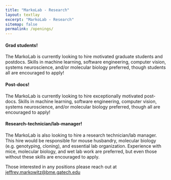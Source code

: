```yaml
---
title: "MarkoLab - Research"
layout: textlay
excerpt: "MarkoLab - Research"
sitemap: false
permalink: /openings/
---
```





<div class="card text-white bg-primary mb-3" style="max-width: 50rem;">
<div class="card-header">
<h4 class="card-title">
Grad students!
</h4>
</div>
<div class="card-body">
<p class="card-text">The MarkoLab is currently looking to hire motivated graduate students and postdocs. Skills in machine learning, software engineering, computer vision, systems neuroscience, and/or molecular biology preferred, though students all are encouraged to apply!</p>
</div>
</div>

<div class="card text-white bg-primary mb-3" style="max-width: 50rem;">
<div class="card-header">
<h4 class="card-title">
Post-docs!
</h4>
</div>
<div class="card-body">
<p class="card-text">The MarkoLab is currently looking to hire exceptionally motivated post-docs. Skills in machine learning, software engineering, computer vision, systems neuroscience, and/or molecular biology preferred, though all are encouraged to apply!</p>
</div>
</div>

<div class="card text-white bg-primary mb-3" style="max-width: 50rem;">
<div class="card-header">
<h4 class="card-title">
Research-technician/lab-manager!
</h4>
</div>
<div class="card-body">
<p class="card-text">The MarkoLab is also looking to hire a research technician/lab manager. This hire would be responsible for mouse husbandry, molecular biology (e.g. genotyping, cloning), and essential lab organization. Experience with mice, molecular biology, and wet lab work are preferred, but even those without these skills are encouraged to apply.</p>
</div>
</div>


Those interested in any positions please reach out at [jeffrey.markowitz@bme.gatech.edu](mailto:jeffrey.markowitz@bme.gatech.edu)